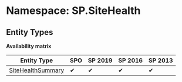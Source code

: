 # Namespace: SP.SiteHealth
## Entity Types

**Availability matrix**

Entity Type | SPO | SP 2019 | SP 2016 | SP 2013
----------|-----|---------|---------|--------
[SiteHealthSummary](./EntityTypes/SiteHealthSummary.md) | ✔ | ✔ | ✔ | ✔
